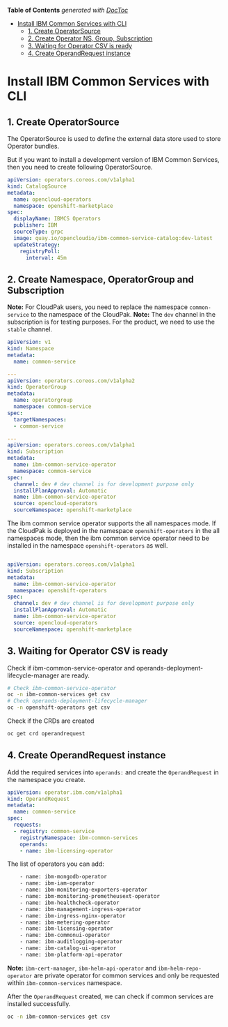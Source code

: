 <!-- START doctoc generated TOC please keep comment here to allow auto update -->
<!-- DON'T EDIT THIS SECTION, INSTEAD RE-RUN doctoc TO UPDATE -->
**Table of Contents**  *generated with [DocToc](https://github.com/thlorenz/doctoc)*

- [Install IBM Common Services with CLI](#install-ibm-common-services-with-cli)
  - [1. Create OperatorSource](#1-create-operatorsource)
  - [2. Create Operator NS, Group, Subscription](#2-create-operator-ns-group-subscription)
  - [3. Waiting for Operator CSV is ready](#3-waiting-for-operator-csv-is-ready)
  - [4. Create OperandRequest instance](#4-create-operandrequest-instance)

<!-- END doctoc generated TOC please keep comment here to allow auto update -->

# Install IBM Common Services with CLI

## 1. Create OperatorSource

The OperatorSource is used to define the external data store used to store Operator bundles.

But if you want to install a development version of IBM Common Services, then you need to create following OperatorSource.

```yaml
apiVersion: operators.coreos.com/v1alpha1
kind: CatalogSource
metadata:
  name: opencloud-operators
  namespace: openshift-marketplace
spec:
  displayName: IBMCS Operators
  publisher: IBM
  sourceType: grpc
  image: quay.io/opencloudio/ibm-common-service-catalog:dev-latest
  updateStrategy:
    registryPoll:
      interval: 45m
```

## 2. Create Namespace, OperatorGroup and Subscription

**Note:** For CloudPak users, you need to replace the namespace `common-service` to the namespace of the CloudPak.
**Note:** The `dev` channel in the subscription is for testing purposes. For the product, we need to use the `stable` channel.

```yaml
apiVersion: v1
kind: Namespace
metadata:
  name: common-service

---
apiVersion: operators.coreos.com/v1alpha2
kind: OperatorGroup
metadata:
  name: operatorgroup
  namespace: common-service
spec:
  targetNamespaces:
  - common-service

---
apiVersion: operators.coreos.com/v1alpha1
kind: Subscription
metadata:
  name: ibm-common-service-operator
  namespace: common-service
spec:
  channel: dev # dev channel is for development purpose only
  installPlanApproval: Automatic
  name: ibm-common-service-operator
  source: opencloud-operators
  sourceNamespace: openshift-marketplace
```

The ibm common service operator supports the all namespaces mode. If the CloudPak is deployed in the namespace `openshift-operators` in the all namespaces mode, then the ibm common service operator need to be installed in the namespace `openshift-operators` as well.

```yaml

apiVersion: operators.coreos.com/v1alpha1
kind: Subscription
metadata:
  name: ibm-common-service-operator
  namespace: openshift-operators
spec:
  channel: dev # dev channel is for development purpose only
  installPlanApproval: Automatic
  name: ibm-common-service-operator
  source: opencloud-operators
  sourceNamespace: openshift-marketplace
```

## 3. Waiting for Operator CSV is ready

Check if ibm-common-service-operator and operands-deployment-lifecycle-manager are ready.

```bash
# Check ibm-common-service-operator
oc -n ibm-common-services get csv
# Check operands-deployment-lifecycle-manager
oc -n openshift-operators get csv
```

Check if the CRDs are created

```bash
oc get crd operandrequest
```

## 4. Create OperandRequest instance

Add the required services into `operands:` and create the `OperandRequest` in the namespace you create.

```yaml
apiVersion: operator.ibm.com/v1alpha1
kind: OperandRequest
metadata:
  name: common-service
spec:
  requests:
  - registry: common-service
    registryNamespace: ibm-common-services
    operands:
    - name: ibm-licensing-operator
```

The list of operators you can add:

```bash
    - name: ibm-mongodb-operator
    - name: ibm-iam-operator
    - name: ibm-monitoring-exporters-operator
    - name: ibm-monitoring-prometheusext-operator
    - name: ibm-healthcheck-operator
    - name: ibm-management-ingress-operator
    - name: ibm-ingress-nginx-operator
    - name: ibm-metering-operator
    - name: ibm-licensing-operator
    - name: ibm-commonui-operator
    - name: ibm-auditlogging-operator
    - name: ibm-catalog-ui-operator
    - name: ibm-platform-api-operator
```

**Note:** `ibm-cert-manager`, `ibm-helm-api-operator` and `ibm-helm-repo-operator` are private operator for common services and only be requested within `ibm-common-services` namespace.

After the `OperandRequest` created, we can check if common services are installed successfully.

```bash
oc -n ibm-common-services get csv
```
